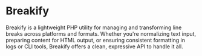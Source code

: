# Breakify
Breakify is a lightweight PHP utility for managing and transforming line breaks across platforms and formats. Whether you're normalizing text input, preparing content for HTML output, or ensuring consistent formatting in logs or CLI tools, Breakify offers a clean, expressive API to handle it all.
